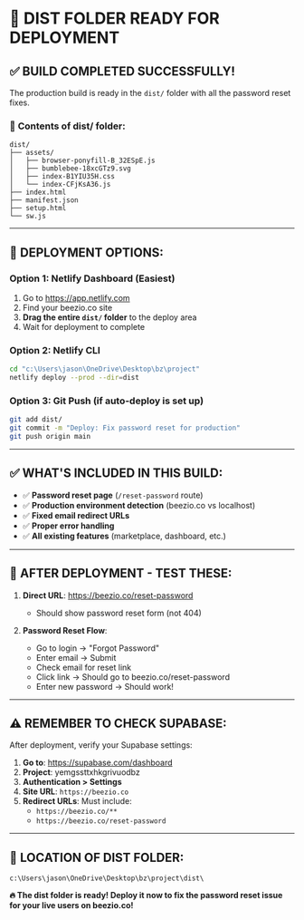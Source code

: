 # 🚀 DIST FOLDER READY FOR DEPLOYMENT

## ✅ **BUILD COMPLETED SUCCESSFULLY!**

The production build is ready in the `dist/` folder with all the password reset fixes.

### 📁 **Contents of dist/ folder:**
```
dist/
├── assets/
│   ├── browser-ponyfill-B_32ESpE.js
│   ├── bumblebee-18xcGTz9.svg  
│   ├── index-B1YIU35H.css
│   └── index-CFjKsA36.js
├── index.html
├── manifest.json
├── setup.html
└── sw.js
```

---

## 🚀 **DEPLOYMENT OPTIONS:**

### **Option 1: Netlify Dashboard (Easiest)**
1. Go to https://app.netlify.com
2. Find your beezio.co site
3. **Drag the entire `dist/` folder** to the deploy area
4. Wait for deployment to complete

### **Option 2: Netlify CLI**
```bash
cd "c:\Users\jason\OneDrive\Desktop\bz\project"
netlify deploy --prod --dir=dist
```

### **Option 3: Git Push (if auto-deploy is set up)**
```bash
git add dist/
git commit -m "Deploy: Fix password reset for production"
git push origin main
```

---

## ✅ **WHAT'S INCLUDED IN THIS BUILD:**

- ✅ **Password reset page** (`/reset-password` route)
- ✅ **Production environment detection** (beezio.co vs localhost)
- ✅ **Fixed email redirect URLs**
- ✅ **Proper error handling**
- ✅ **All existing features** (marketplace, dashboard, etc.)

---

## 🧪 **AFTER DEPLOYMENT - TEST THESE:**

1. **Direct URL**: https://beezio.co/reset-password
   - Should show password reset form (not 404)

2. **Password Reset Flow**:
   - Go to login → "Forgot Password"
   - Enter email → Submit
   - Check email for reset link
   - Click link → Should go to beezio.co/reset-password
   - Enter new password → Should work!

---

## ⚠️ **REMEMBER TO CHECK SUPABASE:**

After deployment, verify your Supabase settings:

1. **Go to**: https://supabase.com/dashboard
2. **Project**: yemgssttxhkgrivuodbz
3. **Authentication > Settings**
4. **Site URL**: `https://beezio.co`
5. **Redirect URLs**: Must include:
   - `https://beezio.co/**`
   - `https://beezio.co/reset-password`

---

## 📍 **LOCATION OF DIST FOLDER:**
```
c:\Users\jason\OneDrive\Desktop\bz\project\dist\
```

**🔥 The dist folder is ready! Deploy it now to fix the password reset issue for your live users on beezio.co!**
